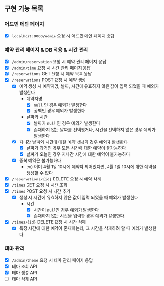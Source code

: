 ## 구현 기능 목록

### 어드민 메인 페이지

- [X] `localhost:8080/admin` 요청 시 어드민 메인 페이지 응답

### 예약 관리 페이지 & DB 적용 & 시간 관리

- [X] `/admin/reservation` 요청 시 예약 관리 페이지 응답
- [X] `/admin/time` 요청 시 시간 관리 페이지 응답
- [X] `/reservations` GET 요청 시 예약 목록 응답
- [X] `/reservations` POST 요청 시 예약 생성
    - [X] 예약 생성 시 예약자명, 날짜, 시간에 유효하지 않은 값이 입력 되었을 때 예외가 발생한다
        - 예약자명
            - [X] `null` 인 경우 예외가 발생한다
            - [X] 공백인 경우 예외가 발생한다
        - 날짜와 시간
            - [X] 날짜가 `null` 인 경우 예외가 발생한다
            - [X] 존재하지 않는 날짜를 선택했거나, 시간을 선택하지 않은 경우 예외가 발생한다
    - [X] 지나간 날짜와 시간에 대한 예약 생성의 경우 예외가 발생한다
        - [X] 날짜가 과거인 경우 모든 시간에 대한 예약이 불가능하다
        - [X] 날짜가 오늘인 경우 지나간 시간에 대한 예약이 불가능하다
    - [X] 중복 예약은 불가능하다
        - ex) 이미 4월 1일 10시에 예약이 되어있다면, 4월 1일 10시에 대한 예약을 생성할 수 없다
- [X] `/reservations/{id}` DELETE 요청 시 예약 삭제
- [X] `/times` GET 요청 시 시간 조회
- [X] `/times` POST 요청 시 시간 추가
    - [X] 생성 시 시간에 유효하지 않은 값이 입력 되었을 때 예외가 발생한다
        - 시간
            - [X] 시간이 `null`인 경우 예외가 발생한다
            - [X] 존재하지 않는 시간을 입력한 경우 예외가 발생한다
- [X] `/times/{id}` DELETE 요청 시 시간 삭제
    - [X] 특정 시간에 대한 예약이 존재하는데, 그 시간을 삭제하려 할 때 예외가 발생한다

### 테마 관리

- [X] `/admin/theme` 요청 시 테마 관리 페이지 응답
- [X] 테마 조회 API
- [X] 테마 생성 API
- [ ] 테마 삭제 API